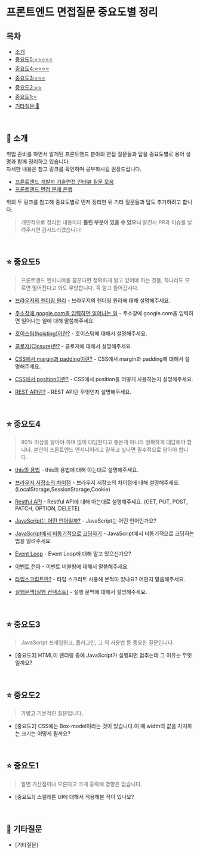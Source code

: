 # 프론트엔드 면접질문 중요도별 정리

## 목차

- [소개](#bow-소개)
- [중요도5:⭐️⭐️⭐️⭐️⭐️](#star-중요도5)
- [중요도4:⭐️⭐️⭐️⭐️](#star-중요도4)
- [중요도3:⭐️⭐️⭐️](#star-중요도3)
- [중요도2:⭐️⭐️](#star-중요도2)
- [중요도1:⭐️](#star-중요도1)
- [기타질문:🌟](#star2-기타질문)

<br>

## :bow: 소개

취업 준비를 하면서 알게된 프론트엔드 분야의 면접 질문들과 답을 중요도별로 용어 설명과 함께 정리하고 있습니다.
<br>
자세한 내용은 참고 링크를 확인하며 공부하시길 권장드립니다.

- [프론트엔드 개발자 기술면접 인터뷰 질문 모음](https://realmojo.tistory.com/300)
  <br>
- [프론트엔드 면접 문제 은행](https://h5bp.org/Front-end-Developer-Interview-Questions/translations/korean/)

위의 두 링크를 참고해 중요도별로 먼저 정리한 뒤 기타 질문들과 답도 추가하려고 합니다.

> 개인적으로 정리한 내용이라 **틀린 부분이 있을 수 있으니** 발견시 PR과 이슈를 날려주시면 감사드리겠습니다!

<br>

## :star: 중요도5

> 프론트엔드 엔지니어를 꿈꾼다면 정확하게 알고 있어야 하는 것들, 하나라도 모르면 떨어진다고 봐도 무방합니다. 꼭 알고 들어갑시다.

- [브라우저의 렌더링 원리](https://github.com/Esoolgnah/Frontend-Interview-Questions/blob/main/Notes/important-5/browser-rendering.md) - 브라우저의 렌더링 원리에 대해 설명해주세요.

- [주소창에 google.com을 입력하면 일어나는 일](https://github.com/Esoolgnah/Frontend-Interview-Questions/blob/main/Notes/important-5/what-happens-when-type-google.md) - 주소창에 google.com을 입력하면 일어나는 일에 대해 말씀해주세요.

- [호이스팅(hoisting)이란?](https://github.com/Esoolgnah/Frontend-Interview-Questions/blob/main/Notes/important-5/hoisting.md) - 호이스팅에 대해서 설명해주세요.

- [클로저(Closure)란?](https://github.com/Esoolgnah/Frontend-Interview-Questions/blob/main/Notes/important-5/closure.md) - 클로저에 대해서 설명해주세요.

- [CSS에서 margin과 padding이란?](https://github.com/Esoolgnah/Frontend-Interview-Questions/blob/main/Notes/important-5/margin-padding.md) - CSS에서 margin과 padding에 대해서 설명해주세요.

- [CSS에서 position이란?](https://github.com/Esoolgnah/Frontend-Interview-Questions/blob/main/Notes/important-5/position.md) - CSS에서 position을 어떻게 사용하는지 설명해주세요.

- [REST API란?](https://github.com/Esoolgnah/Frontend-Interview-Questions/blob/main/Notes/important-5/rest-api.md) - REST API란 무엇인지 설명해주세요.

<br>

## :star: 중요도4

> 90% 이상을 알아야 하며 많이 대답한다고 좋은게 아니라 정확하게 대답해야 합니다. 본인이 프론트엔드 엔지니어라고 말하고 싶다면 필수적으로 알아야 합니다.

- [this의 용법](https://github.com/Esoolgnah/Frontend-Interview-Questions/blob/main/Notes/important-4/this.md) - this의 용법에 대해 아는대로 설명해주세요.

- [브라우저 저장소의 차이점](https://github.com/Esoolgnah/Frontend-Interview-Questions/blob/main/Notes/important-4/web-storage.md) - 브라우저 저장소의 차이점에 대해 설명해주세요. (LocalStorage,SessionStorage,Cookie)

- [Restful API](https://github.com/Esoolgnah/Frontend-Interview-Questions/blob/main/Notes/important-4/restful-api.md) - Restful API에 대해 아는대로 설명해주세요. (GET, PUT, POST, PATCH, OPTION, DELETE)

- [JavaScript는 어떤 언어일까?](https://github.com/Esoolgnah/Frontend-Interview-Questions/blob/main/Notes/important-4/about-javascript.md) - JavaScript는 어떤 언어인가요?

- [JavaScript에서 비동기적으로 코딩하기](https://github.com/Esoolgnah/Frontend-Interview-Questions/blob/main/Notes/important-4/async-in-javascript.md) - JavaScript에서 비동기적으로 코딩하는 법을 알려주세요.

- [Event Loop](https://github.com/Esoolgnah/Frontend-Interview-Questions/blob/main/Notes/important-4/event-loop.md) - Event Loop에 대해 알고 있으신가요?

- [이벤트 전파](https://github.com/Esoolgnah/Frontend-Interview-Questions/blob/main/Notes/important-4/event-bubbling.md) - 이벤트 버블링에 대해서 말씀해주세요.

- [타입스크립트란?](https://github.com/Esoolgnah/Frontend-Interview-Questions/blob/main/Notes/important-4/type-script.md) - 타입 스크리트 사용해 본적이 있나요? 어떤지 말씀해주세요.

- [실행문맥(실행 컨텍스트)](https://github.com/Esoolgnah/Frontend-Interview-Questions/blob/main/Notes/important-4/execution-context.md) - 실행 문맥에 대해서 설명해주세요.

<br>

## :star: 중요도3

> JavaScript 프레임워크, 플러그인, 그 외 사용법 등 중요한 질문입니다.

- [중요도3] HTML이 렌더링 중에 JavaScript가 실행되면 멈추는데 그 이유는 무엇일까요?

<br>

## :star: 중요도2

> 가볍고 기본적인 질문입니다.

- [중요도2] CSS에는 Box-model이라는 것이 있습니다.이 때 width의 값을 차지하는 크기는 어떻게 될까요?

<br>

## :star: 중요도1

> 알면 가산점이나 모른다고 크게 등락에 영향은 없습니다.

- [중요도1] 스켈레톤 UI에 대해서 적용해본 적이 있나요?

<br>

## :star2: 기타질문

- [기타질문]
